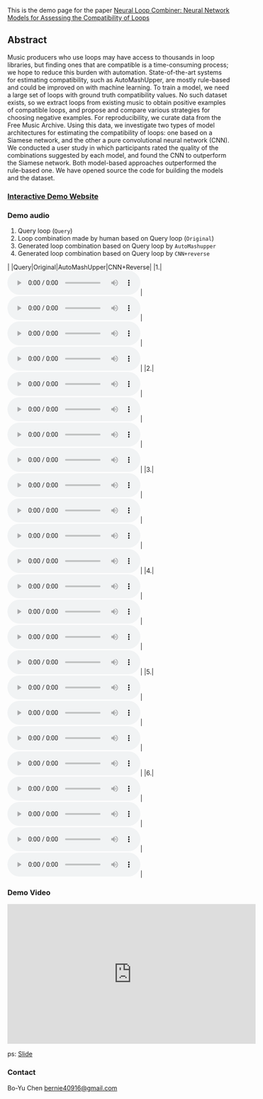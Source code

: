 This is the demo page for the paper [Neural Loop Combiner: Neural Network Models for Assessing the Compatibility of Loops](https://arxiv.org/abs/2008.02011)

## Abstract
Music producers who use loops may have access to thousands in loop libraries, but finding ones that are compatible is a time-consuming process; we hope to reduce this burden with automation. State-of-the-art systems for estimating compatibility, such as AutoMashUpper, are mostly rule-based and could be improved on with machine learning. To train a model, we need a large set of loops with ground truth compatibility values. No such dataset exists, so we extract loops from existing music to obtain positive examples of compatible loops, and propose and compare various strategies for choosing negative examples. For reproducibility, we curate data from the Free Music Archive. Using this data, we investigate two types of model architectures for estimating the compatibility of loops: one based on a Siamese network, and the other a pure convolutional neural network (CNN). We conducted a user study in which participants rated the quality of the combinations suggested by each model, and found the CNN to outperform the Siamese network. Both model-based approaches outperformed the rule-based one. We have opened source the code for building the models and the dataset.

### [Interactive Demo Website](https://paulyuchen.com/mashup-ml-client/)

### Demo audio

1. Query loop (`Query`)
2. Loop combination made by human based on Query loop (`Original`)
3. Generated loop combination based on Query loop by `AutoMashupper`
4. Generated loop combination based on Query loop by `CNN+reverse`

|   |Query|Original|AutoMashUpper|CNN+Reverse|
|1.|<audio src="result/Q1/src.wav" controls="" preload=""></audio>|<audio src="result/Q1/ori.wav" controls="" preload=""></audio>|<audio src="result/Q1/atp.wav" controls="" preload=""></audio>|<audio src="result/Q1/cnn.wav" controls="" preload=""></audio>|
|2.|<audio src="result/Q2/src.wav" controls="" preload=""></audio>|<audio src="result/Q2/ori.wav" controls="" preload=""></audio>|<audio src="result/Q2/atp.wav" controls="" preload=""></audio>|<audio src="result/Q2/cnn.wav" controls="" preload=""></audio>|
|3.|<audio src="result/Q3/src.wav" controls="" preload=""></audio>|<audio src="result/Q3/ori.wav" controls="" preload=""></audio>|<audio src="result/Q3/atp.wav" controls="" preload=""></audio>|<audio src="result/Q3/cnn.wav" controls="" preload=""></audio>|
|4.|<audio src="result/Q4/src.wav" controls="" preload=""></audio>|<audio src="result/Q4/ori.wav" controls="" preload=""></audio>|<audio src="result/Q4/atp.wav" controls="" preload=""></audio>|<audio src="result/Q4/cnn.wav" controls="" preload=""></audio>|
|5.|<audio src="result/Q5/src.wav" controls="" preload=""></audio>|<audio src="result/Q5/ori.wav" controls="" preload=""></audio>|<audio src="result/Q5/atp.wav" controls="" preload=""></audio>|<audio src="result/Q5/cnn.wav" controls="" preload=""></audio>|
|6.|<audio src="result/Q6/src.wav" controls="" preload=""></audio>|<audio src="result/Q6/ori.wav" controls="" preload=""></audio>|<audio src="result/Q6/atp.wav" controls="" preload=""></audio>|<audio src="result/Q6/cnn.wav" controls="" preload=""></audio>|

### Demo Video

<iframe width="560" height="315" src="https://www.youtube.com/embed/NfYeEZ6h0fc" frameborder="0" allow="accelerometer; autoplay; clipboard-write; encrypted-media; gyroscope; picture-in-picture" allowfullscreen></iframe>

ps: [Slide](https://www.slideshare.net/secret/Ls1MW17LWmukyK)


### Contact 
Bo-Yu Chen bernie40916@gmail.com
